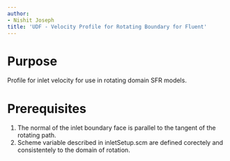 ```yaml
---
author:
- Nishit Joseph
title: 'UDF - Velocity Profile for Rotating Boundary for Fluent'
---
```


Purpose
=======

Profile for inlet velocity for use in rotating domain SFR models.

Prerequisites
=============

1.  The normal of the inlet boundary face is parallel to the tangent of
    the rotating path.
2.  Scheme variable described in inletSetup.scm are defined corectely
    and consistentely to the domain of rotation.
